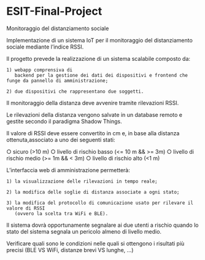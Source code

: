# ESIT-Final-Project

Monitoraggio del distanziamento sociale

Implementazione di un sistema IoT per il monitoraggio del distanziamento sociale mediante
l’indice RSSI.

Il progetto prevede la realizzazione di un sistema scalabile composto da: 

	1) webapp comprensiva di
	   backend per la gestione dei dati dei dispositivi e frontend che funge da pannello di amministrazione; 

	2) due dispositivi che rappresentano due soggetti.

Il monitoraggio della distanza deve avvenire tramite rilevazioni RSSI.

Le rilevazioni della distanza vengono salvate in un database remoto e gestite secondo il paradigma
Shadow Things.

Il valore di RSSI deve essere convertito in cm e, in base alla distanza ottenuta,associato a uno dei
  seguenti stati:

○ sicuro (>10 m)
○ livello di rischio basso (<= 10 m && >= 3m)
○ livello di rischio medio (>= 1m && < 3m)
○ livello di rischio alto (<1 m)

L’interfaccia web di amministrazione permetterà: 

	1) la visualizzazione delle rilevazioni in tempo reale; 

	2) la modifica delle soglie di distanza associate a ogni stato; 

	3) la modifica del protocollo di comunicazione usato per rilevare il valore di RSSI 
	   (ovvero la scelta tra WiFi e BLE).


Il sistema dovrà opportunamente segnalare ai due utenti a rischio quando lo stato del sistema segnala un
pericolo almeno di livello medio.

Verificare quali sono le condizioni nelle quali si ottengono i risultati più precisi (BLE VS WiFi, distanze brevi
VS lunghe, …)